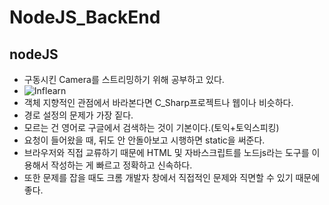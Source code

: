 # NodeJS_BackEnd
nodeJS
--------------------
+ 구동시킨 Camera를 스트리밍하기 위해 공부하고 있다.
+ ![Inflearn](https://www.inflearn.com/course/node-js-%EC%9B%B9%EA%B0%9C%EB%B0%9C/lecture/6123?tab=curriculum)
+ 객체 지향적인 관점에서 바라본다면 C_Sharp프로젝트나 웹이나 비슷하다.
+ 경로 설정의 문제가 가장 짙다.
+ 모르는 건 영어로 구글에서 검색하는 것이 기본이다.(토익+토익스피킹)
+ 요청이 들어왔을 때, 뒤도 안 안돌아보고 시행하면 static을 써준다.
+ 브라우저와 직접 교류하기 때문에 HTML 및 자바스크립트를 노드js라는 도구를 이용해서 작성하는 게 빠르고 정확하고 신속하다.
+ 또한 문제를 잡을 때도 크롬 개발자 창에서 직접적인 문제와 직면할 수 있기 때문에 좋다.
